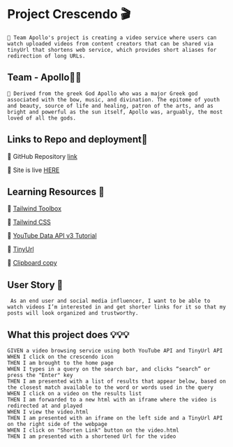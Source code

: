 # Project Crescendo 🎬

`💠 Team Apollo's project is creating a video service where users can watch uploaded videos from content creators that can be shared via tinyUrl that shortens web service, which provides short aliases for redirection of long URLs.`

## Team - Apollo👬👭

`💠 Derived from the greek God Apollo who was a major Greek god associated with the bow, music, and divination. The epitome of youth and beauty, source of life and healing, patron of the arts, and as bright and powerful as the sun itself, Apollo was, arguably, the most loved of all the gods.`

## Links to Repo and deployment📌

🔸 GitHub Repository [link](https://github.com/mecuboi/crescendo-website)

🔸 Site is live [HERE](https://mecuboi.github.io/crescendo-website/)

## Learning Resources 🔗

🔸 [Tailwind Toolbox](https://tailwindtoolbox.com/)

🔸 [Tailwind CSS](https://tailwindcss.com/)

🔸 [YouTube Data API v3 Tutorial](https://www.youtube.com/watch?v=TE66McLMMEw)

🔸 [TinyUrl](https://tinyurl.com/app/dev)

🔸 [Clipboard copy](https://www.w3schools.com/howto/howto_js_copy_clipboard.asp)

## User Story 👨

```http
 As an end user and social media influencer, I want to be able to watch videos I’m interested in and get shorter links for it so that my posts will look organized and trustworthy.
```

## What this project does 💡💡💡

```http
GIVEN a video browsing service using both YouTube API and TinyUrl API
WHEN I click on the crescendo icon
THEN I am brought to the home page
WHEN I types in a query on the search bar, and clicks “search” or press the "Enter" key
THEN I am presented with a list of results that appear below, based on the closest match available to the word or words used in the query
WHEN I click on a video on the results list
THEN I am forwarded to a new html with an iframe where the video is redirected at and played
WHEN I view the video.html
THEN I am presented with an iframe on the left side and a TinyUrl API on the right side of the webpage
WHEN I click on "Shorten Link" button on the video.html
THEN I am presented with a shortened Url for the video

```
